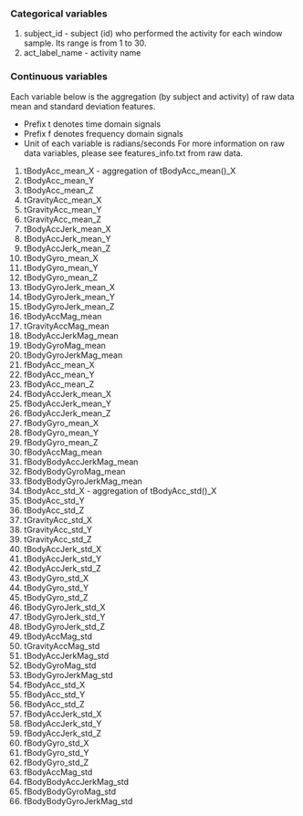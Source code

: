 ### Categorical variables
1. subject_id - subject (id) who performed the activity for each window sample. Its range is from 1 to 30.
2. act_label_name - activity name

### Continuous variables
Each variable below is the aggregation (by subject and activity) of raw data mean and standard deviation features.
	
- Prefix t denotes time domain signals
- Prefix f denotes frequency domain signals
- Unit of each variable is radians/seconds
For more information on raw data variables, please see features_info.txt from raw data.


1. tBodyAcc_mean_X - aggregation of tBodyAcc_mean()_X
2. tBodyAcc_mean_Y
3. tBodyAcc_mean_Z
4. tGravityAcc_mean_X
5. tGravityAcc_mean_Y
6. tGravityAcc_mean_Z
7. tBodyAccJerk_mean_X
8. tBodyAccJerk_mean_Y
9. tBodyAccJerk_mean_Z
10. tBodyGyro_mean_X
11. tBodyGyro_mean_Y
12. tBodyGyro_mean_Z
13. tBodyGyroJerk_mean_X
14. tBodyGyroJerk_mean_Y
15. tBodyGyroJerk_mean_Z
16. tBodyAccMag_mean
17. tGravityAccMag_mean
18. tBodyAccJerkMag_mean
19. tBodyGyroMag_mean
20. tBodyGyroJerkMag_mean
21. fBodyAcc_mean_X
22. fBodyAcc_mean_Y
23. fBodyAcc_mean_Z
24. fBodyAccJerk_mean_X
25. fBodyAccJerk_mean_Y
26. fBodyAccJerk_mean_Z
27. fBodyGyro_mean_X
28. fBodyGyro_mean_Y
29. fBodyGyro_mean_Z
30. fBodyAccMag_mean
31. fBodyBodyAccJerkMag_mean
32. fBodyBodyGyroMag_mean
33. fBodyBodyGyroJerkMag_mean
34. tBodyAcc_std_X - aggregation of tBodyAcc_std()_X
35. tBodyAcc_std_Y
36. tBodyAcc_std_Z
37. tGravityAcc_std_X
38. tGravityAcc_std_Y
39. tGravityAcc_std_Z
40. tBodyAccJerk_std_X
41. tBodyAccJerk_std_Y
42. tBodyAccJerk_std_Z
43. tBodyGyro_std_X
44. tBodyGyro_std_Y
45. tBodyGyro_std_Z
46. tBodyGyroJerk_std_X
47. tBodyGyroJerk_std_Y
48. tBodyGyroJerk_std_Z
49. tBodyAccMag_std
50. tGravityAccMag_std
51. tBodyAccJerkMag_std
52. tBodyGyroMag_std
53. tBodyGyroJerkMag_std
54. fBodyAcc_std_X
55. fBodyAcc_std_Y
56. fBodyAcc_std_Z
57. fBodyAccJerk_std_X
58. fBodyAccJerk_std_Y
59. fBodyAccJerk_std_Z
60. fBodyGyro_std_X
61. fBodyGyro_std_Y
62. fBodyGyro_std_Z
63. fBodyAccMag_std
64. fBodyBodyAccJerkMag_std
65. fBodyBodyGyroMag_std
66. fBodyBodyGyroJerkMag_std

